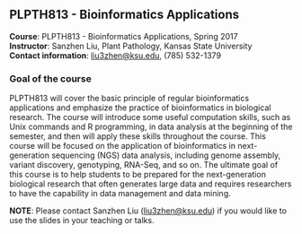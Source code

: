 ## PLPTH813 - Bioinformatics Applications
__Course__: PLPTH813 - Bioinformatics Applications, Spring 2017  
__Instructor__: Sanzhen Liu, Plant Pathology, Kansas State University  
__Contact information__: liu3zhen@ksu.edu, (785) 532-1379  


### Goal of the course
PLPTH813 will cover the basic principle of regular bioinformatics applications and emphasize the practice of bioinformatics in biological research. The course will introduce some useful computation skills, such as Unix commands and R programming, in data analysis at the beginning of the semester, and then will apply these skills throughout the course. This course will be focused on the application of bioinformatics in next-generation sequencing (NGS) data analysis, including genome assembly, variant discovery, genotyping, RNA-Seq, and so on. The ultimate goal of this course is to help students to be prepared for the next-generation biological research that often generates large data and requires researchers to have the capability in data management and data mining. 

__NOTE__: Please contact Sanzhen Liu (liu3zhen@ksu.edu) if you would like to use the slides in your teaching or talks.
